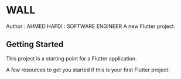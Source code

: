 # WALL
Author : AHMED HAFDI : SOFTWARE ENGINEER
A new Flutter project.

## Getting Started

This project is a starting point for a Flutter application.

A few resources to get you started if this is your first Flutter project:

